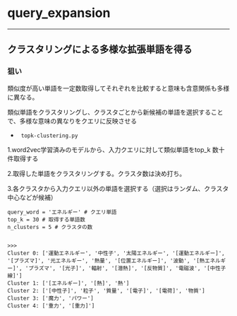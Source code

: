 # query_expansion
---


## クラスタリングによる多様な拡張単語を得る

### 狙い

 類似度が高い単語を一定数取得してそれぞれを比較すると意味も含意関係も多様に異なる。
 
 類似単語をクラスタリングし、クラスタごとから新候補の単語を選択することで、多様な意味の異なりをクエリに反映させる


-  ` topk-clustering.py`

1.word2vec学習済みのモデルから、入力クエリに対して類似単語をtop_k 数十件取得する

2.取得した単語をクラスタリングする。クラスタ数は決め打ち。

3.各クラスタから入力クエリ以外の単語を選択する（選択はランダム、クラスタ中心などが候補）

```
query_word = 'エネルギー' # クエリ単語
top_k = 30 # 取得する単語数
n_clusters = 5 # クラスタの数


>>>
Cluster 0: ['運動エネルギー', '中性子', '太陽エネルギー', '[運動エネルギー]', '[プラズマ]', '光エネルギー', '熱量', '[位置エネルギー]', '波動', '[熱エネルギー]', 'プラズマ', '[光子]', '輻射', '[潜熱]', '[反物質]', '電磁波', '[中性子線]']
Cluster 1: ['[エネルギー]', '[熱]', '熱']
Cluster 2: ['[中性子]', '粒子', '質量', '[電子]', '[電荷]', '物質']
Cluster 3: ['魔力', 'パワー']
Cluster 4: ['重力', '[重力]']

```
